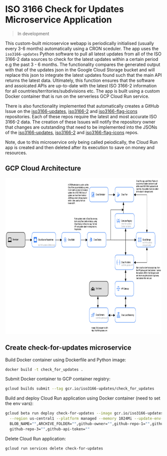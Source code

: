 # ISO 3166 Check for Updates Microservice Application

> In development

<!-- [![check-for-updates](https://github.com/amckenna41/iso3166-updates/workflows/Check%20for%20ISO3166%20Updates/badge.svg)](https://github.com/amckenna41/iso3166-updates/actions?query=workflowCheck%20for%20ISO3166%20Updates) -->

This custom-built microservice webapp is periodically initialised (usually every 3-6 months) automatically using a CRON sceduler. The app uses the `iso3166-updates` Python software to pull all latest updates from all of the ISO 3166-2 data sources to check for the latest updates within a certain period e.g the past 3 - 6 months. The functionality compares the generated output with that of the updates json in the Google Cloud Storage bucket and will replace this json to integrate the latest updates found such that the main API returns the latest data. Ultimately, this function ensures that the software and assoicated APIs are up-to-date with the latest ISO 3166-2 information for all countries/territories/subdivisions etc. The app is built using a custom Docker container that is run on the serverless GCP Cloud Run service. 

There is also functionality implemented that automatically creates a GitHub Issue on the [iso3166-updates](https://github.com/amckenna41/iso3166-updates), [iso3166-2](https://github.com/amckenna41/iso3166-2) and [iso3166-flag-icons](https://github.com/amckenna41/iso3166-flag-icons) repositories. Each of these repos require the latest and most accurate ISO 3166-2 data. The creation of these Issues will notify the repository owner that changes are outstanding that need to be implemented into the JSONs of the [iso3166-updates](https://github.com/amckenna41/iso3166-updates), [iso3166-2](https://github.com/amckenna41/iso3166-2) and [iso3166-flag-icons](https://github.com/amckenna41/iso3166-flag-icons) repos. 

Note, due to this microservice only being called peiodically, the Cloud Run app is created and then deleted after its execution to save on money and resources.

GCP Cloud Architecture 
------------------------

<p align="center">
  <img src="https://raw.githubusercontent.com/amckenna41/iso3166-updates/main/iso3166-updates-api/gcp_architecture.png?raw=true" alt="gcp_arch" height="500" width="750"/>
</p>

Create check-for-updates microservice
-------------------------------------

Build Docker container using Dockerfile and Python image:
```bash
docker build -t check_for_updates .
```

Submit Docker container to GCP container registry:
```bash
gcloud builds submit --tag gcr.io/iso3166-updates/check_for_updates
```

Build and deploy Cloud Run application using Docker container (need to set the env vars):
```bash
gcloud beta run deploy check-for-updates --image gcr.io/iso3166-updates/check_for_updates \
  --region us-central1 --platform managed --memory 1024Mi --update-env-vars BUCKET_NAME="",\
  BLOB_NAME="",ARCHIVE_FOLDER="",github-owner="",github-repo-1="",github-repo-2="",\
  github-repo-3="",github-api-token=""
```

Delete Cloud Run application:
```bash
gcloud run services delete check-for-updates
```

<!-- #https://dev.to/googlecloud/using-headless-chrome-with-cloud-run-3fdp
#https://www.youtube.com/watch?v=mOJiWrjFVKY
#https://www.youtube.com/watch?v=LxHiCZCKwa8
# https://stackoverflow.com/questions/53073411/selenium-webdriverexceptionchrome-failed-to-start-crashed-as-google-chrome-is
# docker build -t check_for_updates . && gcloud builds submit --tag gcr.io/iso3166-updates/check_for_updates && gcloud beta run deploy check-for-updates --image gcr.io/iso3166-updates/check_for_updates --region us-central1 --platform managed --memory 2Gi --timeout 1800 --update-env-vars BUCKET_NAME=iso3166-updates,BLOB_NAME=iso3166-updates.json,ARCHIVE_FOLDER=iso3166_updates_archive,github-owner=amckenna41,github-repo-1=iso3166_updates,github-repo-2=iso3166-2,github-repo-3=iso3166-flag-icons,github-api-token=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 -->
